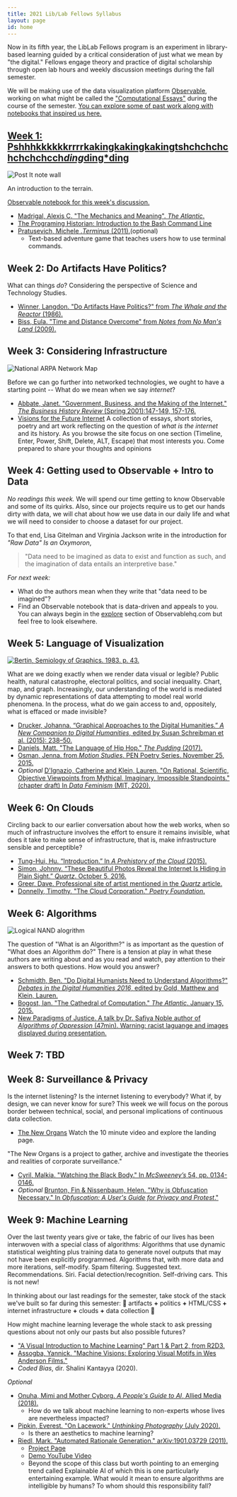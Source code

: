 ```yaml
---
title: 2021 Lib/Lab Fellows Syllabus
layout: page
id: home
---
```


Now in its fifth year, the LibLab Fellows program is an experiment in library-based learning guided by a critical consideration of just what we mean by "the digital." Fellows engage theory and practice of digital scholarship through open lab hours and weekly discussion meetings during the fall semester.

We will be making use of the data visualization platform [Observable](https://observablehq.com), working on what might be called the ["Computational Essays"](https://observablehq.com/@bulbil/computational-essay) during the course of the semester. [You can explore some of past work along with notebooks that inspired us here.](https://observablehq.com/collection/@bulbil/lib-lab-2019)

## [Week 1: Pshhhkkkkkkrrrrkakingkakingkakingtshchchchchchchchcch*ding*ding*ding](https://observablehq.com/@bulbil/pshhhkkkkkkrrrrkakingkakingkakingtshchchchchchchch)

![Post It note wall](media/mapping-the-terrain.jpg)

An introduction to the terrain.

[Observable notebook for this week's discussion.](https://observablehq.com/@bulbil/pshhhkkkkkkrrrrkakingkakingkakingtshchchchchchchch)

- [Madrigal, Alexis C. "The Mechanics and Meaning". *The Atlantic*.](https://www.theatlantic.com/technology/archive/2012/06/the-mechanics-and-meaning-of-that-ol-dial-up-modem-sound/257816/)
- [The Programing Historian: Introduction to the Bash Command Line](https://programminghistorian.org/en/lessons/intro-to-bash)
- [Pratusevich, Michele .*Terminus* (2011).](http://www.mprat.org/projects/terminus/)(optional)
    - Text-based adventure game that teaches users how to use terminal commands.

## Week 2: Do Artifacts Have Politics?

What can things *do*? Considering the perspective of Science and Technology Studies.

<!--[Observable notebook for this week's discussion .](https://observablehq.com/@betovargas/do-artifacts-have-politics)-->

- [Winner, Langdon. "Do Artifacts Have Politics?" from *The Whale and the Reactor* (1986).](https://www.cc.gatech.edu/~beki/cs4001/Winner.pdf)
- [Biss, Eula. "Time and Distance Overcome" from *Notes from No Man's Land* (2009).](https://ir.uiowa.edu/cgi/viewcontent.cgi?article=6414&context=iowareview)

## Week 3: Considering Infrastructure

![National ARPA Network Map](media/arpa-network.jpg)

Before we can go further into networked technologies, we ought to have a starting point -- What do we mean when we say *internet*?

- [Abbate, Janet. "Government, Business, and the Making of the Internet." *The Business History Review* (Spring 2001):147-149, 157-176.](https://www.zotero.org/groups/2224126/liblab/items/CE7JGUQ9/file)
- [Visions for the Future Internet](https://findingctrl.nesta.org.uk/) A collection of essays, short stories, poetry and art work reflecting on the question of *what is the internet* and its history. As you browse the site focus on one section (Timeline, Enter, Power, Shift, Delete, ALT, Escape) that most interests you. Come prepared to share your thoughts and opinions

## Week 4: Getting used to Observable + Intro to Data

*No readings this week.* We will spend our time getting to know Observable and some of its quirks. Also, since our projects require us to get our hands dirty with data, we will chat about how we use data in our daily life and what we will need to consider to choose a dataset for our project.  

To that end, Lisa Gitelman and Virginia Jackson write in the introduction for *"Raw Data" Is an Oxymoron*, 
>"Data need to be imagined as data to exist and function as such, and the imagination of data entails an interpretive base."

*For next week:*  
- What do the authors mean when they write that "data need to be imagined"?
- Find an Observable notebook that is data-driven and appeals to you. You can always begin in the [explore](https://observablehq.com/explore) section of Observablehq.com but feel free to look elsewhere.

## Week 5: Language of Visualization

[![Bertin, Semiology of Graphics. 1983. p. 43.](media/bertin.png)](https://www.historyofinformation.com/detail.php?id=3361)

What are we doing exactly when we render data visual or legible? Public health, natural catastrophe, electoral politics, and social inequality. Chart, map, and graph. Increasingly, our understanding of the world is mediated by dynamic representations of data attempting to model real world phenomena. In the process, what do we gain access to and, oppositely, what is effaced or made invisible?

- [Drucker, Johanna. “Graphical Approaches to the Digital Humanities.” *A New Companion to Digital Humanities*, edited by Susan Schreibman et al. (2015): 238–50.](https://www.zotero.org/groups/2224126/liblab/items/VAE35BCK/file)
- [Daniels, Matt. "The Language of Hip Hop." *The Pudding* (2017).](https://pudding.cool/2017/02/vocabulary/)
- [Osman, Jenna. from *Motion Studies*. PEN Poetry Series. November 25, 2015.](https://pen.org/from-motion-studies/)
- *Optional* [D'Ignazio, Catherine and Klein, Lauren. "On Rational, Scientific, Objective Viewpoints from Mythical, Imaginary, Impossible Standpoints." (chapter draft) In *Data Feminism* (MIT, 2020).](https://bookbook.pubpub.org/pub/8tjbs2x5)

## Week 6: On Clouds

Circling back to our earlier conversation about how the web works, when so much of infrastructure involves the effort to ensure it remains invisible, what does it take to make sense of infrastructure, that is, make infrastructure sensible and perceptible?

- [Tung-Hui, Hu. “Introduction.” In *A Prehistory of the Cloud* (2015).](https://www.zotero.org/groups/2224126/liblab/items/F5FXBWLS/file)
- [Simon, Johnny. “These Beautiful Photos Reveal the Internet Is Hiding in Plain Sight.” *Quartz*. October 5, 2016.](https://qz.com/770849/these-beautiful-photos-reveal-the-internet-is-hiding-in-plain-sight/)
- [Greer, Dave. Professional site of artist mentioned in the *Quartz* article.](https://davegreer.cc/INTERNET)
- [Donnelly, Timothy. "The Cloud Corporation." *Poetry Foundation*.](https://www.poetryfoundation.org/poems/54305/the-cloud-corporation)

## Week 6: Algorithms

![Logical NAND alogrithm](https://upload.wikimedia.org/wikipedia/commons/d/d4/TTL_npn_nand.svg)

The question of "What is an Algorithm?" is as important as the question of "What does an Algorithm do?"  There is a tension at play in what these authors are writing about and as you read and watch, pay attention to their answers to both questions. How would you answer?

- [Schmidth, Ben. "Do Digital Humanists Need to Understand Algorithms?" *Debates in the Digital Humanities 2016*, edited by Gold, Matthew and Klein, Lauren.](https://dhdebates.gc.cuny.edu/read/untitled/section/557c453b-4abb-48ce-8c38-a77e24d3f0bd)
- [Bogost, Ian. "The Cathedral of Computation." *The Atlantic*. January 15, 2015.](https://www.theatlantic.com/technology/archive/2015/01/the-cathedral-of-computation/384300/)
- [New Paradigms of Justice. A talk by Dr. Safiya Noble author of *Algorithms of Oppression* (47min). Warning: racist laguange and images displayed during presentation.](https://youtu.be/zJSDPpGsCXE)

## Week 7: TBD



## Week 8: Surveillance & Privacy

Is the internet listening? Is the internet listening to everybody? What if, by design, we can never know for sure? This week we will focus on the porous border between technical, social, and personal implications of continuous data collection.

- [The New Organs](https://neworgans.net/) Watch the 10 minute video and explore the landing page.

"The New Organs is a project to gather, archive and investigate the theories and realities of corporate surveillance."

- [Cyril, Malkia. "Watching the Black Body." In *McSweeney’s* 54, pp. 0134-0146.](https://www.zotero.org/groups/2224126/liblab/items/NQER9C8U/file)
- *Optional* [Brunton, Fin & Nissenbaum, Helen. "Why is Obfuscation Necessary." In *Obfuscation: A User's Guide for Privacy and Protest*."](https://www.zotero.org/groups/2224126/liblab/items/386WF94A/file)

## Week 9: Machine Learning

Over the last twenty years give or take, the fabric of our lives has been interwoven with a special class of algorithms: Algorithms that use dynamic statistical weighting plus training data to generate novel outputs that may not have been explicitly programmed. Algorithms that, with more data and more iterations, self-modify. Spam filtering. Suggested text. Recommendations. Siri. Facial detection/recognition. Self-driving cars. This is not new!

In thinking about our last readings for the semester, take stock of the stack we've built so far during this semester: :turtle: artifacts **+** politics **+** HTML/CSS **+** internet infrastructure **+** clouds **+** data collection :turtle:

How might machine learning leverage the whole stack to ask pressing questions about not only our pasts but also possible futures?

- ["A Visual Introduction to Machine Learning" Part 1 & Part 2, from R2D3.](http://www.r2d3.us/)
- [Assogba, Yannick. "Machine Visions: Exploring Visual Motifs in Wes Anderson Films."](http://clome.info/work/machine-visions/)
- *Coded Bias*, dir. Shalini Kantayya (2020).

*Optional*
- [Onuha, Mimi and Mother Cyborg. *A People's Guide to AI*, Allied Media (2018).](https://alliedmedia.org/wp-content/uploads/2020/09/peoples-guide-ai.pdf)
  - How do we talk about machine learning to non-experts whose lives are nevertheless impacted?
- [Pipkin, Everest. "On Lacework." *Unthinking Photography* (July 2020).](https://unthinking.photography/articles/on-lacework)
  - Is there an aesthetics to machine learning?
- [Riedl, Mark. "Automated Rationale Generation." arXiv:1901.03729  (2011).](https://arxiv.org/abs/1901.03729)
  - [Project Page](https://gvu.gatech.edu/research/projects/explainable-ai-rationale-generation)
  - [Demo YouTube Video](https://www.youtube.com/watch?v=vXcuLEBwXsQ)
  - Beyond the scope of this class but worth pointing to an emerging trend called Explainable AI of which this is one particularly entertaining example. What would it mean to ensure algorithms are intelligible by humans? To whom should this responsibility fall?
